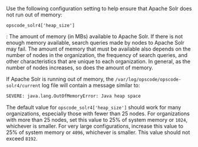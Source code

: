 Use the following configuration setting to help ensure that Apache Solr
does not run out of memory:

`opscode_solr4['heap_size']`

:   The amount of memory (in MBs) available to Apache Solr. If there is
    not enough memory available, search queries made by nodes to Apache
    Solr may fail. The amount of memory that must be available also
    depends on the number of nodes in the organization, the frequency of
    search queries, and other characteristics that are unique to each
    organization. In general, as the number of nodes increases, so does
    the amount of memory.

If Apache Solr is running out of memory, the
`/var/log/opscode/opscode-solr4/current` log file will contain a message
similar to:

``` bash
SEVERE: java.lang.OutOfMemoryError: Java heap space
```

The default value for `opscode_solr4['heap_size']` should work for many
organizations, especially those with fewer than 25 nodes. For
organizations with more than 25 nodes, set this value to 25% of system
memory or `1024`, whichever is smaller. For very large configurations,
increase this value to 25% of system memory or `4096`, whichever is
smaller. This value should not exceed `8192`.